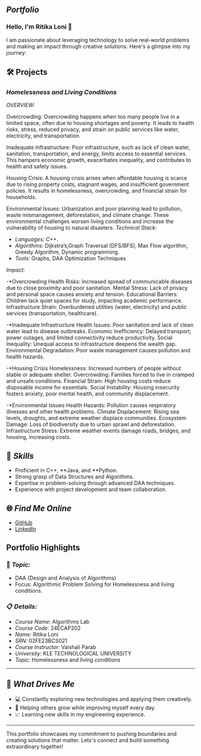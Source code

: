 ## *Portfolio*

### Hello, I'm Ritika Loni 👋

I am passionate about leveraging technology to solve real-world problems and making an impact through creative solutions. 
Here's a glimpse into my journey:  


## 🛠 Projects

### *Homelessness and Living Conditions*  

*OVERVIEW:*  

Overcrowding:
Overcrowding happens when too many people live in a limited space, often due to housing shortages and poverty. It leads to health risks, stress, reduced privacy, and strain on public services like water, electricity, and transportation.

Inadequate Infrastructure:
Poor infrastructure, such as lack of clean water, sanitation, transportation, and energy, limits access to essential services. This hampers economic growth, exacerbates inequality, and contributes to health and safety issues.

Housing Crisis:
A housing crisis arises when affordable housing is scarce due to rising property costs, stagnant wages, and insufficient government policies. It results in homelessness, overcrowding, and financial strain for households.

Environmental Issues:
Urbanization and poor planning lead to pollution, waste mismanagement, deforestation, and climate change. These environmental challenges worsen living conditions and increase the vulnerability of housing to natural disasters.
*Technical Stack:*  

- *Languages:* C++.
- *Algorithms:* Dijkstra’s,Graph Traversal (DFS/BFS), Max Flow algorithm, Greedy Algorithm, Dynamic programming.
- *Tools:* Graphs, DAA Optimization Techniques  

*Impact:*  

-*Overcrowding
Health Risks: Increased spread of communicable diseases due to close proximity and poor sanitation.
Mental Stress: Lack of privacy and personal space causes anxiety and tension.
Educational Barriers: Children lack quiet spaces for study, impacting academic performance.
Infrastructure Strain: Overburdened utilities (water, electricity) and public services (transportation, healthcare).

-*Inadequate Infrastructure
Health Issues: Poor sanitation and lack of clean water lead to disease outbreaks.
Economic Inefficiency: Delayed transport, power outages, and limited connectivity reduce productivity.
Social Inequality: Unequal access to infrastructure deepens the wealth gap.
Environmental Degradation: Poor waste management causes pollution and health hazards.

-*Housing Crisis
Homelessness: Increased numbers of people without stable or adequate shelter.
Overcrowding: Families forced to live in cramped and unsafe conditions.
Financial Strain: High housing costs reduce disposable income for essentials.
Social Instability: Housing insecurity fosters anxiety, poor mental health, and community displacement.

-*Environmental Issues
Health Hazards: Pollution causes respiratory illnesses and other health problems.
Climate Displacement: Rising sea levels, droughts, and extreme weather displace communities.
Ecosystem Damage: Loss of biodiversity due to urban sprawl and deforestation.
Infrastructure Stress: Extreme weather events damage roads, bridges, and housing, increasing costs.

## 🚀 *Skills*  

- Proficient in C++, **Java, and **Python.  
- Strong grasp of Data Structures and Algorithms.  
- Expertise in problem-solving through advanced DAA techniques.  
- Experience with project development and team collaboration.  


## 🌐 *Find Me Online*

- [GitHub](https://github.com/RitikaL-L/HLC.github.io/edit/main/README.md)
- [LinkedIn](https://www.linkedin.com/in/ritika-loni-947141345/)

## Portfolio Highlights

### 🎯 *Topic:* 

- DAA (Design and Analysis of Algorithms)  
- Focus: Algorithmic Problem Solving for Homelessness and living conditions. 

### 📋 *Details:*

- *Course Name:* Algorithms Lab 
- *Course Code:* 24ECAP202  
- *Name:* Ritika Loni
- *SRN:* 02FE23BCS021 
- *Course Instructor:* Vaishali Parab  
- *University:* KLE TECHNOLOGICAL UNIVERSITY
- *Topic:* Homelessness and living conditions

---

## 🎨 *What Drives Me*  
- 💻 Constantly exploring new technologies and applying them creatively.  
- 🤝 Helping others grow while improving myself every day.  
- 📈 Learning new skills in my engineering experience.  

---

This portfolio showcases my commitment to pushing boundaries and creating solutions that matter. Lets's connect and build something extraordinary together!
